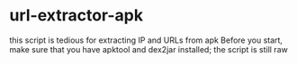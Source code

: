 # url-extractor-apk
this script is tedious for extracting IP and URLs from apk
Before you start, make sure that you have apktool and dex2jar installed; the script is still raw
